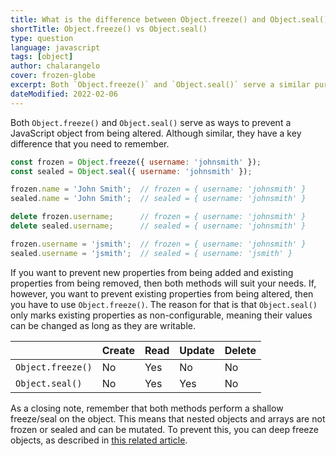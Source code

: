 ```yaml
---
title: What is the difference between Object.freeze() and Object.seal() in JavaScript?
shortTitle: Object.freeze() vs Object.seal()
type: question
language: javascript
tags: [object]
author: chalarangelo
cover: frozen-globe
excerpt: Both `Object.freeze()` and `Object.seal()` serve a similar purpose, but there's one key difference you need to remember.
dateModified: 2022-02-06
---
```


Both `Object.freeze()` and `Object.seal()` serve as ways to prevent a JavaScript object from being altered. Although similar, they have a key difference that you need to remember.

```js
const frozen = Object.freeze({ username: 'johnsmith' });
const sealed = Object.seal({ username: 'johnsmith' });

frozen.name = 'John Smith';  // frozen = { username: 'johnsmith' }
sealed.name = 'John Smith';  // sealed = { username: 'johnsmith' }

delete frozen.username;      // frozen = { username: 'johnsmith' }
delete sealed.username;      // sealed = { username: 'johnsmith' }

frozen.username = 'jsmith';  // frozen = { username: 'johnsmith' }
sealed.username = 'jsmith';  // sealed = { username: 'jsmith' }
```

If you want to prevent new properties from being added and existing properties from being removed, then both methods will suit your needs. If, however, you want to prevent existing properties from being altered, then you have to use `Object.freeze()`. The reason for that is that `Object.seal()` only marks existing properties as non-configurable, meaning their values can be changed as long as they are writable.

|  | Create | Read | Update | Delete |
| --- | --- | --- | --- | --- |
| `Object.freeze()` | No | Yes | No | No |
| `Object.seal()` | No | Yes | Yes | No |

As a closing note, remember that both methods perform a shallow freeze/seal on the object. This means that nested objects and arrays are not frozen or sealed and can be mutated. To prevent this, you can deep freeze objects, as described in [this related article](/js/s/deep-freeze-object).
